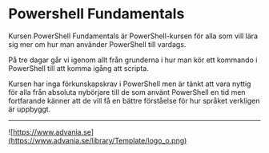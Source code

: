 # Powershell Fundamentals

Kursen PowerShell Fundamentals är PowerShell-kursen för alla som vill lära sig mer om hur man använder PowerShell till vardags.

På tre dagar går vi igenom allt från grunderna i hur man kör ett kommando i PowerShell till att komma igång att scripta.

Kursen har inga förkunskapskrav i PowerShell men är tänkt att vara nyttig för alla från absoluta nybörjare till de som använt PowerShell en tid men fortfarande känner att de vill få en bättre förståelse för hur språket verkligen är uppbyggt.

---
![https://www.advania.se](https://www.advania.se/library/Template/logo_o.png)